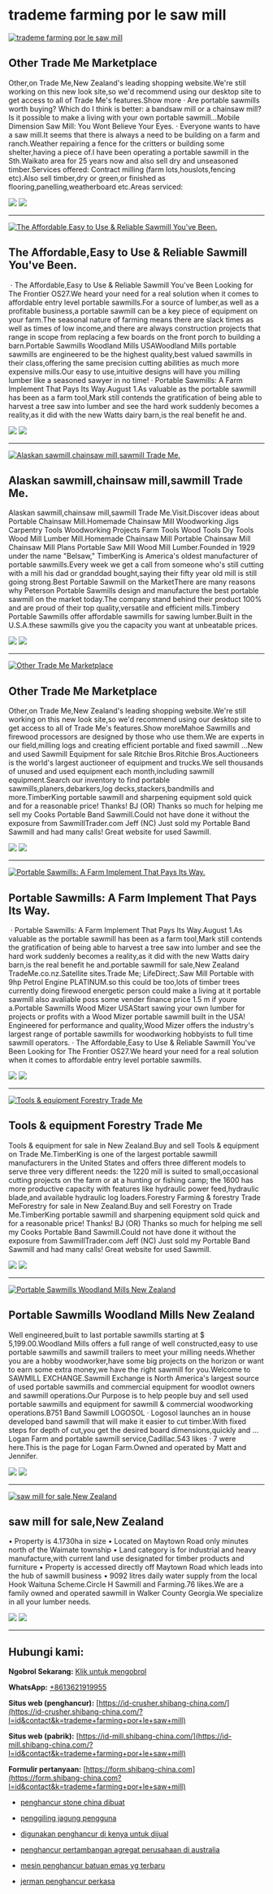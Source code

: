 # trademe farming por le saw mill

<a href="https://swt.shibang-china.com/?l=id&img&k=trademe+farming+por+le+saw+mill" target="_blank">![trademe farming por le saw mill](http://static.shibang-china.com/all-800x300/257.jpg)</a>

## Other Trade Me Marketplace
Other,on Trade Me,New Zealand's leading shopping website.We're still working on this new look site,so we'd recommend using our desktop site to get access to all of Trade Me's features.Show more&nbsp;&#0183;&#32;Are portable sawmills worth buying? Which do I think is better: a bandsaw mill or a chainsaw mill? Is it possible to make a living with your own portable sawmill…Mobile Dimension Saw Mill: You Wont Believe Your Eyes.&nbsp;&#0183;&#32;Everyone wants to have a saw mill.It seems that there is always a need to be building on a farm and ranch.Weather repairing a fence for the critters or building some shelter,having a piece of.I have been operating a portable sawmill in the Sth.Waikato area for 25 years now and also sell dry and unseasoned timber.Services offered: Contract milling (farm lots,houslots,fencing etc).Also sell timber,dry or green,or finished as flooring,panelling,weatherboa&#173;rd etc.Areas serviced:


<a href="https://whatsapp.shibangsoft.com/WhatsApp.php" target="_blank" title="WhatsApp">![](http://static.shibang-china.com/icon/whatsapp.png)</a> <a href="https://swt.shibang-china.com/?l=id&icon&k=trademe+farming+por+le+saw+mill" target="_blank">![](http://static.shibang-china.com/icon/chat-id.png)</a>

---

<a href="https://swt.shibang-china.com/?l=id&img&k=trademe+farming+por+le+saw+mill" target="_blank">![The Affordable,Easy to Use &amp; Reliable Sawmill You've Been.](http://static.shibang-china.com/all-800x300/1149.jpg)</a>

## The Affordable,Easy to Use &amp; Reliable Sawmill You've Been.
&nbsp;&#0183;&#32;The Affordable,Easy to Use &amp; Reliable Sawmill You've Been Looking for The Frontier OS27.We heard your need for a real solution when it comes to affordable entry level portable sawmills.For a source of lumber,as well as a profitable business,a portable sawmill can be a key piece of equipment on your farm.The seasonal nature of farming means there are slack times as well as times of low income,and there are always construction projects that range in scope from replacing a few boards on the front porch to building a barn.Portable Sawmills Woodland Mills USAWoodland Mills portable sawmills are engineered to be the highest quality,best valued sawmills in their class,offering the same precision cutting abilities as much more expensive mills.Our easy to use,intuitive designs will have you milling lumber like a seasoned sawyer in no time!&nbsp;&#0183;&#32;Portable Sawmills: A Farm Implement That Pays Its Way.August 1.As valuable as the portable sawmill has been as a farm tool,Mark still contends the gratification of being able to harvest a tree saw into lumber and see the hard work suddenly becomes a reality,as it did with the new Watts dairy barn,is the real benefit he and.


<a href="https://whatsapp.shibangsoft.com/WhatsApp.php" target="_blank" title="WhatsApp">![](http://static.shibang-china.com/icon/whatsapp.png)</a> <a href="https://swt.shibang-china.com/?l=id&icon&k=trademe+farming+por+le+saw+mill" target="_blank">![](http://static.shibang-china.com/icon/chat-id.png)</a>

---

<a href="https://swt.shibang-china.com/?l=id&img&k=trademe+farming+por+le+saw+mill" target="_blank">![Alaskan sawmill,chainsaw mill,sawmill Trade Me.](http://static.shibang-china.com/all-800x300/1036.jpg)</a>

## Alaskan sawmill,chainsaw mill,sawmill Trade Me.
Alaskan sawmill,chainsaw mill,sawmill Trade Me.Visit.Discover ideas about Portable Chainsaw Mill.Homemade Chainsaw Mill Woodworking Jigs Carpentry Tools Woodworking Projects Farm Tools Wood Tools Diy Tools Wood Mill Lumber Mill.Homemade Chainsaw Mill Portable Chainsaw Mill Chainsaw Mill Plans Portable Saw Mill Wood Mill Lumber.Founded in 1929 under the name &quot;Belsaw,&quot; TimberKing is America's oldest manufacturer of portable sawmills.Every week we get a call from someone who's still cutting with a mill his dad or granddad bought,saying their fifty year old mill is still going strong.Best Portable Sawmill on the MarketThere are many reasons why Peterson Portable Sawmills design and manufacture the best portable sawmill on the market today.The company stand behind their product 100% and are proud of their top quality,versatile and efficient mills.Timbery Portable Sawmills offer affordable sawmills for sawing lumber.Built in the U.S.A.these sawmills give you the capacity you want at unbeatable prices.


<a href="https://whatsapp.shibangsoft.com/WhatsApp.php" target="_blank" title="WhatsApp">![](http://static.shibang-china.com/icon/whatsapp.png)</a> <a href="https://swt.shibang-china.com/?l=id&icon&k=trademe+farming+por+le+saw+mill" target="_blank">![](http://static.shibang-china.com/icon/chat-id.png)</a>

---

<a href="https://swt.shibang-china.com/?l=id&img&k=trademe+farming+por+le+saw+mill" target="_blank">![Other Trade Me Marketplace](http://static.shibang-china.com/all-800x300/1527.jpg)</a>

## Other Trade Me Marketplace
Other,on Trade Me,New Zealand's leading shopping website.We're still working on this new look site,so we'd recommend using our desktop site to get access to all of Trade Me's features.Show moreMahoe Sawmills and firewood processors are designed by those who use them.We are experts in our field,milling logs and creating efficient portable and fixed sawmill …New and used Sawmill Equipment for sale Ritchie Bros.Ritchie Bros.Auctioneers is the world's largest auctioneer of equipment and trucks.We sell thousands of unused and used equipment each month,including sawmill equipment.Search our inventory to find portable sawmills,planers,debarkers,log decks,stackers,bandmills and more.TimberKing portable sawmill and sharpening equipment sold quick and for a reasonable price! Thanks! BJ (OR) Thanks so much for helping me sell my Cooks Portable Band Sawmill.Could not have done it without the exposure from SawmillTrader.com Jeff (NC) Just sold my Portable Band Sawmill and had many calls! Great website for used Sawmill.


<a href="https://whatsapp.shibangsoft.com/WhatsApp.php" target="_blank" title="WhatsApp">![](http://static.shibang-china.com/icon/whatsapp.png)</a> <a href="https://swt.shibang-china.com/?l=id&icon&k=trademe+farming+por+le+saw+mill" target="_blank">![](http://static.shibang-china.com/icon/chat-id.png)</a>

---

<a href="https://swt.shibang-china.com/?l=id&img&k=trademe+farming+por+le+saw+mill" target="_blank">![Portable Sawmills: A Farm Implement That Pays Its Way.](http://static.shibang-china.com/all-800x300/337.jpg)</a>

## Portable Sawmills: A Farm Implement That Pays Its Way.
&nbsp;&#0183;&#32;Portable Sawmills: A Farm Implement That Pays Its Way.August 1.As valuable as the portable sawmill has been as a farm tool,Mark still contends the gratification of being able to harvest a tree saw into lumber and see the hard work suddenly becomes a reality,as it did with the new Watts dairy barn,is the real benefit he and.portable sawmill for sale,New Zealand TradeMe.co.nz.Satellite sites.Trade Me; LifeDirect;.Saw Mill Portable with 9hp Petrol Engine PLATINUM.so this could be too,lots of timber trees currently doing firewood energetic person could make a living at it portable sawmill also avaliable poss some vender finance price 1.5 m if youre a.Portable Sawmills Wood Mizer USAStart sawing your own lumber for projects or profits with a Wood Mizer portable sawmill built in the USA! Engineered for performance and quality,Wood Mizer offers the industry's largest range of portable sawmills for woodworking hobbyists to full time sawmill operators.&nbsp;&#0183;&#32;The Affordable,Easy to Use &amp; Reliable Sawmill You've Been Looking for The Frontier OS27.We heard your need for a real solution when it comes to affordable entry level portable sawmills.


<a href="https://whatsapp.shibangsoft.com/WhatsApp.php" target="_blank" title="WhatsApp">![](http://static.shibang-china.com/icon/whatsapp.png)</a> <a href="https://swt.shibang-china.com/?l=id&icon&k=trademe+farming+por+le+saw+mill" target="_blank">![](http://static.shibang-china.com/icon/chat-id.png)</a>

---

<a href="https://swt.shibang-china.com/?l=id&img&k=trademe+farming+por+le+saw+mill" target="_blank">![Tools &amp; equipment Forestry Trade Me](http://static.shibang-china.com/all-800x300/440.jpg)</a>

## Tools &amp; equipment Forestry Trade Me
Tools &amp; equipment for sale in New Zealand.Buy and sell Tools &amp; equipment on Trade Me.TimberKing is one of the largest portable sawmill manufacturers in the United States and offers three different models to serve three very different needs: the 1220 mill is suited to small,occasional cutting projects on the farm or at a hunting or fishing camp; the 1600 has more productive capacity with features like hydraulic power feed,hydraulic blade,and available hydraulic log loaders.Forestry Farming &amp; forestry Trade MeForestry for sale in New Zealand.Buy and sell Forestry on Trade Me.TimberKing portable sawmill and sharpening equipment sold quick and for a reasonable price! Thanks! BJ (OR) Thanks so much for helping me sell my Cooks Portable Band Sawmill.Could not have done it without the exposure from SawmillTrader.com Jeff (NC) Just sold my Portable Band Sawmill and had many calls! Great website for used Sawmill.


<a href="https://whatsapp.shibangsoft.com/WhatsApp.php" target="_blank" title="WhatsApp">![](http://static.shibang-china.com/icon/whatsapp.png)</a> <a href="https://swt.shibang-china.com/?l=id&icon&k=trademe+farming+por+le+saw+mill" target="_blank">![](http://static.shibang-china.com/icon/chat-id.png)</a>

---

<a href="https://swt.shibang-china.com/?l=id&img&k=trademe+farming+por+le+saw+mill" target="_blank">![Portable Sawmills Woodland Mills New Zealand](http://static.shibang-china.com/all-800x300/1502.jpg)</a>

## Portable Sawmills Woodland Mills New Zealand
Well engineered,built to last portable sawmills starting at $ 5,199.00.Woodland Mills offers a full range of well constructed,easy to use portable sawmills and sawmill trailers to meet your milling needs.Whether you are a hobby woodworker,have some big projects on the horizon or want to earn some extra money,we have the right sawmill for you.Welcome to SAWMILL EXCHANGE.Sawmill Exchange is North America's largest source of used portable sawmills and commercial equipment for woodlot owners and sawmill operations.Our Purpose is to help people buy and sell used portable sawmills and equipment for sawmill &amp; commercial woodworking operations.B751 Band Sawmill LOGOSOL&nbsp;&#0183;&#32;Logosol launches an in house developed band sawmill that will make it easier to cut timber.With fixed steps for depth of cut,you get the desired board dimensions,quickly and …Logan Farm and portable sawmill service,Cadillac.543 likes &#183; 7 were here.This is the page for Logan Farm.Owned and operated by Matt and Jennifer.


<a href="https://whatsapp.shibangsoft.com/WhatsApp.php" target="_blank" title="WhatsApp">![](http://static.shibang-china.com/icon/whatsapp.png)</a> <a href="https://swt.shibang-china.com/?l=id&icon&k=trademe+farming+por+le+saw+mill" target="_blank">![](http://static.shibang-china.com/icon/chat-id.png)</a>

---

<a href="https://swt.shibang-china.com/?l=id&img&k=trademe+farming+por+le+saw+mill" target="_blank">![saw mill for sale,New Zealand](http://static.shibang-china.com/all-800x300/118.jpg)</a>

## saw mill for sale,New Zealand
• Property is 4.1730ha in size • Located on Maytown Road only minutes north of the Waimate township • Land category is for industrial and heavy manufacture,with current land use designated for timber products and furniture • Property is accessed directly off Maytown Road which leads into the hub of sawmill business • 9092 litres daily water supply from the local Hook Waituna Scheme.Circle H Sawmill and Farming.76 likes.We are a family owned and operated sawmill in Walker County Georgia.We specialize in all your lumber needs.

<a href="https://whatsapp.shibangsoft.com/WhatsApp.php" target="_blank" title="WhatsApp">![](http://static.shibang-china.com/icon/whatsapp.png)</a> <a href="https://swt.shibang-china.com/?l=id&icon&k=trademe+farming+por+le+saw+mill" target="_blank">![](http://static.shibang-china.com/icon/chat-id.png)</a>

---
## Hubungi kami:

**Ngobrol Sekarang:** [Klik untuk mengobrol](https://swt.shibang-china.com?l=id&contact&k=trademe+farming+por+le+saw+mill)

**WhatsApp:**  [+8613621919955](https://whatsapp.shibangsoft.com/WhatsApp.php)

**Situs web (penghancur):** [https://id-crusher.shibang-china.com/](https://id-crusher.shibang-china.com/?l=id&contact&k=trademe+farming+por+le+saw+mill)

**Situs web (pabrik):** [https://id-mill.shibang-china.com/](https://id-mill.shibang-china.com/?l=id&contact&k=trademe+farming+por+le+saw+mill)

**Formulir pertanyaan:** [https://form.shibang-china.com](https://form.shibang-china.com?l=id&contact&k=trademe+farming+por+le+saw+mill)

* [penghancur stone china dibuat](../44/penghancur%20stone%20china%20dibuat.md)

* [penggiling jagung pengguna](../43/penggiling%20jagung%20pengguna.md)

* [digunakan penghancur di kenya untuk dijual](../42/digunakan%20penghancur%20di%20kenya%20untuk%20dijual.md)

* [penghancur pertambangan agregat perusahaan di australia](../44/penghancur%20pertambangan%20agregat%20perusahaan%20di%20australia.md)

* [mesin penghancur batuan emas yg terbaru](../47/mesin%20penghancur%20batuan%20emas%20yg%20terbaru.md)

* [jerman penghancur perkasa](../43/jerman%20penghancur%20perkasa.md)